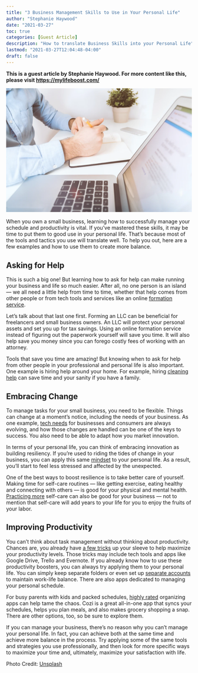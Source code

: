 ```yaml
---
title: "3 Business Management Skills to Use in Your Personal Life"
author: "Stephanie Haywood"
date: "2021-03-27"
toc: true
categories: [Guest Article]
description: "How to translate Business Skills into your Personal Life"
lastmod: "2021-03-27T12:04:48-04:00"
draft: false
---
```


**This is a guest article by Stephanie Haywood. For more content like this, please visit https://mylifeboost.com/**

![](./guest_blog.png)

When you own a small business, learning how to successfully manage your schedule and productivity is vital. If you’ve mastered these skills, it may be time to put them to good use in your personal life. That’s because most of the tools and tactics you use will translate well. To help you out, here are a few examples and how to use them to create more balance.

## Asking for Help

This is such a big one! But learning how to ask for help can make running your business and life so much easier. After all, no one person is an island — we all need a little help from time to time, whether that help comes from other people or from tech tools and services like an online [formation service](https://www.zenbusiness.com/new-york-llc/).

Let’s talk about that last one first. Forming an LLC can be beneficial for freelancers and small business owners. An LLC will protect your personal assets and set you up for tax savings. Using an online formation service instead of figuring out the paperwork yourself will save you time. It will also help save you money since you can forego costly fees of working with an attorney.

Tools that save you time are amazing! But knowing when to ask for help from other people in your professional and personal life is also important. One example is hiring help around your home. For example, hiring [cleaning help](https://www.urdesignmag.com/lifestyle/2019/06/06/the-benefits-to-hiring-a-house-cleaning-service-when-you-have-a-family/) can save time and your sanity if you have a family.

## Embracing Change

To manage tasks for your small business, you need to be flexible. Things can change at a moment’s notice, including the needs of your business. As one example, [tech needs](https://www.govindgnair.com/post/crossing-the-chasm/) for businesses and consumers are always evolving, and how those changes are handled can be one of the keys to success. You also need to be able to adapt how you market innovation.

In terms of your personal life, you can think of embracing innovation as building resiliency. If you’re used to riding the tides of change in your business, you can apply this same [mindset](https://www.apa.org/topics/resilience) to your personal life. As a result, you’ll start to feel less stressed and affected by the unexpected.

One of the best ways to boost resilience is to take better care of yourself. Making time for self-care routines — like getting exercise, eating healthy and connecting with others — is good for your physical and mental health. [Practicing more](https://www.godaddy.com/garage/self-care-tips-entrepreneurs/) self-care can also be good for your business — not to mention that self-care will add years to your life for you to enjoy the fruits of your labor.

## Improving Productivity

You can’t think about task management without thinking about productivity. Chances are, you already have [a few tricks](https://www.ringcentral.com/us/en/blog/productivity-tools/) up your sleeve to help maximize your productivity levels. Those tricks may include tech tools and apps like Google Drive, Trello and Evernote. If you already know how to use these productivity boosters, you can always try applying them to your personal life. You can simply keep separate folders or even set up [separate accounts](https://www.getapp.com/resources/reasons-more-than-one-email/) to maintain work-life balance. There are also apps dedicated to managing your personal schedule.

For busy parents with kids and packed schedules, [highly rated](https://www.hgtv.com/design/remodel/interior-remodel/10-apps-to-help-organize-family-schedules-pictures) organizing apps can help tame the chaos. Cozi is a great all-in-one app that syncs your schedules, helps you plan meals, and also makes grocery shopping a snap. There are other options, too, so be sure to explore them.

If you can manage your business, there’s no reason why you can’t manage your personal life. In fact, you can achieve both at the same time and achieve more balance in the process. Try applying some of the same tools and strategies you use professionally, and then look for more specific ways to maximize your time and, ultimately, maximize your satisfaction with life.

Photo Credit: [Unsplash](https://unsplash.com/photos/LtNvQHdKkmw)
